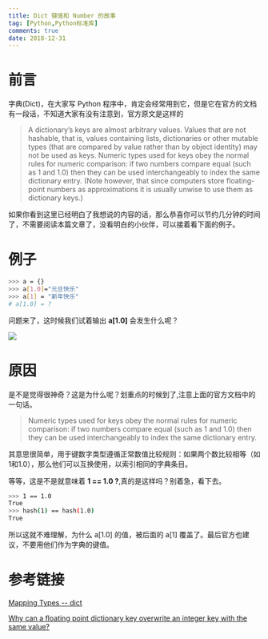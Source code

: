 ```yaml
---
title: Dict 键值和 Number 的故事
tag: [Python,Python标准库]
comments: true
date: 2018-12-31
---
```







# 前言

字典(Dict)，在大家写 Python 程序中，肯定会经常用到它，但是它在官方的文档有一段话，不知道大家有没有注意到，官方原文是这样的

> A dictionary’s keys are almost arbitrary values. Values that are not hashable, that is, values containing lists, dictionaries or other mutable types (that are compared by value rather than by object identity) may not be used as keys. Numeric types used for keys obey the normal rules for numeric comparison: if two numbers compare equal (such as 1 and 1.0) then they can be used interchangeably to index the same dictionary entry. (Note however, that since computers store floating-point numbers as approximations it is usually unwise to use them as dictionary keys.)

如果你看到这里已经明白了我想说的内容的话，那么恭喜你可以节约几分钟的时间了，不需要阅读本篇文章了，没看明白的小伙伴，可以接着看下面的例子。

# 例子

```bash
>>> a = {}
>>> a[1.0]="元旦快乐"
>>> a[1] = "新年快乐"
# a[1.0] = ?
```
问题来了，这时候我们试着输出 **a[1.0]** 会发生什么呢？

![](https://t1.picb.cc/uploads/2018/12/31/Jo1ch0.png)


#  原因

是不是觉得很神奇？这是为什么呢？划重点的时候到了,注意上面的官方文档中的一句话。

> Numeric types used for keys obey the normal rules for numeric comparison: if two numbers compare equal (such as 1 and 1.0) then they can be used interchangeably to index the same dictionary entry.

其意思很简单，用于键数字类型遵循正常数值比较规则：如果两个数比较相等（如1和1.0），那么他们可以互换使用，以索引相同的字典条目。

等等，这是不是就意味着 **1 == 1.0 ?**,真的是这样吗？别着急，看下去。

```bash
>>> 1 == 1.0
True
>>> hash(1) == hash(1.0)
True
```

所以这就不难理解，为什么 a[1.0] 的值，被后面的 a[1] 覆盖了。最后官方也建议，不要用他们作为字典的键值。


# 参考链接

[Mapping Types -- dict](https://docs.python.org/3.6/library/stdtypes.html#mapping-types-dict)

[Why can a floating point dictionary key overwrite an integer key with the same value?](https://stackoverflow.com/questions/32209155/why-can-a-floating-point-dictionary-key-overwrite-an-integer-key-with-the-same-v/32211042#32211042)